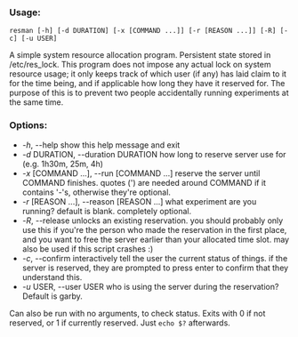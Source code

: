 ### Usage:

`resman [-h] [-d DURATION] [-x [COMMAND ...]] [-r [REASON ...]] [-R] [-c] [-u USER]`

A simple system resource allocation program. Persistent state stored in /etc/res_lock. This
program does not impose any actual lock on system resource usage; it only keeps track of
which user (if any) has laid claim to it for the time being, and if applicable how long they
have it reserved for. The purpose of this is to prevent two people accidentally running
experiments at the same time.

### Options:
 - -*h*, --help            show this help message and exit
 - -*d* DURATION, --duration DURATION
                         how long to reserve server use for (e.g. 1h30m, 25m, 4h)
 - -*x* [COMMAND ...], --run [COMMAND ...]
                         reserve the server until COMMAND finishes. quotes (') are needed
                         around COMMAND if it contains '-'s, otherwise they're optional.
 - -*r* [REASON ...], --reason [REASON ...]
                         what experiment are you running? default is blank. completely
                         optional.
 - -*R*, --release         unlocks an existing reservation. you should probably only use this
                         if you're the person who made the reservation in the first place,
                         and you want to free the server earlier than your allocated time
                         slot. may also be used if this script crashes :)
 - -*c*, --confirm         interactively tell the user the current status of things. if the
                         server is reserved, they are prompted to press enter to confirm that
                         they understand this.
 - -*u* USER, --user USER  who is using the server during the reservation? Default is garby.

Can also be run with no arguments, to check status. Exits with 0 if not reserved, or 1 if
currently reserved. Just `echo $?` afterwards.

